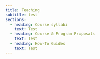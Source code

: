 ```yaml
---
title: Teaching
subtitle: test
sections:
  - heading: Course syllabi
    text: Test
  - heading: Course & Program Proposals
    text: Test
  - heading: How-To Guides
    text: Test
---
```

